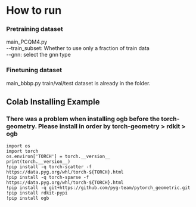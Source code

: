# How to run

### Pretraining dataset
main_PCQM4.py   
--train_subset: Whether to use only a fraction of train data  
--gnn: select the gnn type  
### Finetuning dataset
main_bbbp.py
train/val/test dataset is already in the folder.

## Colab Installing Example
### There was a problem when installing ogb before the torch-geometry. Please install in order by torch-geometry > rdkit > ogb   
```
import os
import torch
os.environ['TORCH'] = torch.__version__
print(torch.__version__)
!pip install -q torch-scatter -f https://data.pyg.org/whl/torch-${TORCH}.html 
!pip install -q torch-sparse -f https://data.pyg.org/whl/torch-${TORCH}.html 
!pip install -q git+https://github.com/pyg-team/pytorch_geometric.git
!pip install rdkit-pypi
!pip install ogb
```
